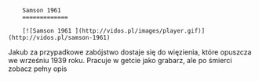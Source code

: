 
        Samson 1961 
        =============
        
        [![Samson 1961 ](http://vidos.pl/images/player.gif)](http://vidos.pl/samson-1961)
        
        
 Jakub za przypadkowe zabójstwo dostaje się do więzienia, które opuszcza we wrześniu 1939 roku. Pracuje w getcie jako grabarz, ale po śmierci zobacz pełny opis
    